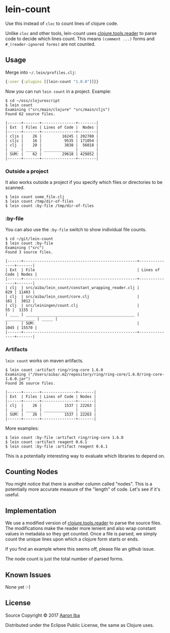 # lein-count

Use this instead of `cloc` to count lines of clojure code.

Unlike `cloc` and other tools, lein-count uses [clojure.tools.reader][ctr] to parse code to decide which lines count. This means `(comment ...)`
forms and `#_(reader-ignored forms)` are not counted.

[ctr]: https://github.com/clojure/tools.reader

## Usage

Merge into `~/.lein/profiles.clj`:

```clojure
{:user {:plugins [[lein-count "1.0.0"]]}}
```

Now you can run `lein count` in a project.  Example:

```
$ cd ~/oss/clojurescript
$ lein count
Examining ("src/main/clojure" "src/main/cljs")
Found 62 source files.

|------+-------+---------------+--------|
| Ext  | Files | Lines of Code |  Nodes |
|------+-------+---------------+--------|
| cljs |    26 |         16245 | 202780 |
| cljc |    16 |          9535 | 171054 |
| clj  |    20 |          3838 |  56018 |
| ____ | _____ | _____________ | ______ |
| SUM: |    62 |         29618 | 429852 |
|------+-------+---------------+--------|
```

### Outside a project

It also works outside a project if you specify which files or directories to be scanned.

```
$ lein count some_file.clj
$ lein count /tmp/dir-of-files
$ lein count :by-file /tmp/dir-of-files
```

### :by-file

You can also use the `:by-file` switch to show individual file counts.

```
$ cd ~/git/lein-count
$ lein count :by-file
Examining ("src")
Found 3 source files.

|------+--------------------------------------------------+---------------+-------|
| Ext  | File                                             | Lines of Code | Nodes |
|------+--------------------------------------------------+---------------+-------|
| clj  | src/aiba/lein_count/constant_wrapping_reader.clj |           829 | 11403 |
| clj  | src/aiba/lein_count/core.clj                     |           161 |  3012 |
| clj  | src/leiningen/count.clj                          |            55 |  1155 |
| ____ | ________________________________________________ | _____________ | _____ |
|      | SUM:                                             |          1045 | 15570 |
|------+--------------------------------------------------+---------------+-------|
```

### Artifacts

`lein count` works on maven artifacts.

```
$ lein count :artifact ring/ring-core 1.6.0
Examining ("/Users/aiba/.m2/repository/ring/ring-core/1.6.0/ring-core-1.6.0.jar")
Found 26 source files.

|------+-------+---------------+-------|
| Ext  | Files | Lines of Code | Nodes |
|------+-------+---------------+-------|
| clj  |    26 |          1537 | 22263 |
| ____ | _____ | _____________ | _____ |
| SUM: |    26 |          1537 | 22263 |
|------+-------+---------------+-------|
```

More examples:

```
$ lein count :by-file :artifact ring/ring-core 1.6.0
$ lein count :artifact reagent 0.6.1
$ lein count :by-file :artifact reagent 0.6.1
```

This is a potentially interesting way to evaluate which libraries to depend on.

## Counting Nodes

You might notice that there is another column called "nodes".  This is a potentially more accurate measure of the "length" of code.  Let's see if it's useful.

## Implementation

We use a modified version of [clojure.tools.reader][ctr] to parse the source files.  The modifications make the reader more lenient and also wrap constant values in metadata so they get counted.  Once a file is parsed, we simply count the unique lines upon which a clojure form starts or ends.

If you find an example where this seems off, please file an github issue.

The node count is just the total number of parsed forms.

## Known Issues

None yet :-)

## License

Source Copyright © 2017 [Aaron Iba](http://aaroniba.net/)

Distributed under the Eclipse Public License, the same as Clojure uses.
